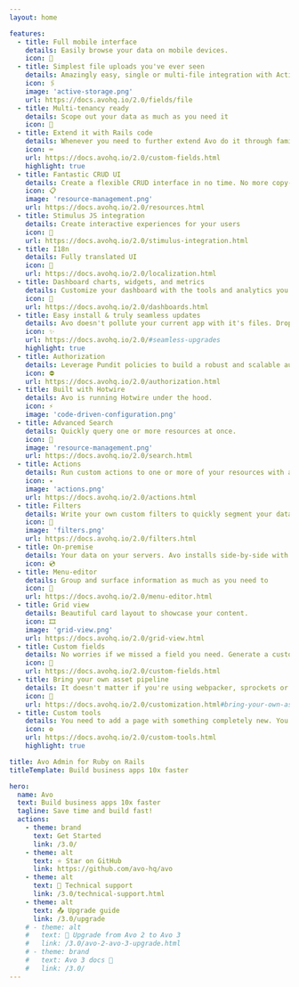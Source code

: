```yaml
---
layout: home

features:
  - title: Full mobile interface
    details: Easily browse your data on mobile devices.
    icon: 📱
  - title: Simplest file uploads you've ever seen
    details: Amazingly easy, single or multi-file integration with ActiveStorage.
    icon: 🖇
    image: 'active-storage.png'
    url: https://docs.avohq.io/2.0/fields/file
  - title: Multi-tenancy ready
    details: Scope out your data as much as you need it
    icon: 👥
  - title: Extend it with Rails code
    details: Whenever you need to further extend Avo do it through familiar Rails code.
    icon: ⌨️
    url: https://docs.avohq.io/2.0/custom-fields.html
    highlight: true
  - title: Fantastic CRUD UI
    details: Create a flexible CRUD interface in no time. No more copy-pasting view and controller files around.
    icon: 📋
    image: 'resource-management.png'
    url: https://docs.avohq.io/2.0/resources.html
  - title: Stimulus JS integration
    details: Create interactive experiences for your users
    icon: 📝
    url: https://docs.avohq.io/2.0/stimulus-integration.html
  - title: I18n
    details: Fully translated UI
    icon: 🍱
    url: https://docs.avohq.io/2.0/localization.html
  - title: Dashboard charts, widgets, and metrics
    details: Customize your dashboard with the tools and analytics you need.
    icon: 🧱
    url: https://docs.avohq.io/2.0/dashboards.html
  - title: Easy install & truly seamless updates
    details: Avo doesn't pollute your current app with it's files. Drop it in your existing app or add it to a new one and you're done 🙌
    icon: ✨
    url: https://docs.avohq.io/2.0/#seamless-upgrades
    highlight: true
  - title: Authorization
    details: Leverage Pundit policies to build a robust and scalable authorization system.
    icon: ⛔️
    url: https://docs.avohq.io/2.0/authorization.html
  - title: Built with Hotwire
    details: Avo is running Hotwire under the hood.
    icon: ⚡️
    image: 'code-driven-configuration.png'
  - title: Advanced Search
    details: Quickly query one or more resources at once.
    icon: 🔎
    image: 'resource-management.png'
    url: https://docs.avohq.io/2.0/search.html
  - title: Actions
    details: Run custom actions to one or more of your resources with as little as pressing a button 💪
    icon: ✴️
    image: 'actions.png'
    url: https://docs.avohq.io/2.0/actions.html
  - title: Filters
    details: Write your own custom filters to quickly segment your data.
    icon: 🫗
    image: 'filters.png'
    url: https://docs.avohq.io/2.0/filters.html
  - title: On-premise
    details: Your data on your servers. Avo installs side-by-side with your app.
    icon: 💿
  - title: Menu-editor
    details: Group and surface information as much as you need to
    icon: 📒
    url: https://docs.avohq.io/2.0/menu-editor.html
  - title: Grid view
    details: Beautiful card layout to showcase your content.
    icon: 🎞
    image: 'grid-view.png'
    url: https://docs.avohq.io/2.0/grid-view.html
  - title: Custom fields
    details: No worries if we missed a field you need. Generate a custom field in a jiffy.
    icon: 🔖
    url: https://docs.avohq.io/2.0/custom-fields.html
  - title: Bring your own asset pipeline
    details: It doesn't matter if you're using webpacker, sprockets or something else for your assets. Avo works with whatever you have.
    icon: 🔗
    url: https://docs.avohq.io/2.0/customization.html#bring-your-own-assets
  - title: Custom tools
    details: You need to add a page with something completely new. You've got it! Avo will generate a controller action and an erb file for you to customize.
    icon: ⚙️
    url: https://docs.avohq.io/2.0/custom-tools.html
    highlight: true

title: Avo Admin for Ruby on Rails
titleTemplate: Build business apps 10x faster

hero:
  name: Avo
  text: Build business apps 10x faster
  tagline: Save time and build fast!
  actions:
    - theme: brand
      text: Get Started
      link: /3.0/
    - theme: alt
      text: ⭐️ Star on GitHub
      link: https://github.com/avo-hq/avo
    - theme: alt
      text: 🔧 Technical support
      link: /3.0/technical-support.html
    - theme: alt
      text: 📤 Upgrade guide
      link: /3.0/upgrade
    # - theme: alt
    #   text: 🚀 Upgrade from Avo 2 to Avo 3
    #   link: /3.0/avo-2-avo-3-upgrade.html
    # - theme: brand
    #   text: Avo 3 docs 🧪
    #   link: /3.0/
---
```


<div class="container-md max-w-[64rem] mx-auto">
<!-- @include: ./2.0/common/sponsors_common.md-->
</div>
